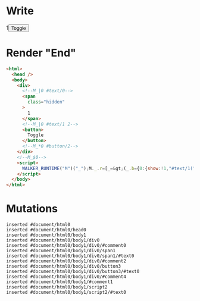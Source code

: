 # Write
  <div><!--M_|0 #text/0--><span class=hidden>1</span><!--M_|0 #text/1 2--><button>Toggle</button><!--M_*0 #button/2--></div><!--M_$0--><script>WALKER_RUNTIME("M")("_");M._.r=[_=>(_.b={0:{show:!1,"#text/1(":_._["__tests__/template.marko_2_renderer"],"#text/1!":_.a={}},2:_.a,$:{x:1}}),0,"__tests__/template.marko_0_show",0];M._.w()</script>


# Render "End"
```html
<html>
  <head />
  <body>
    <div>
      <!--M_|0 #text/0-->
      <span
        class="hidden"
      >
        1
      </span>
      <!--M_|0 #text/1 2-->
      <button>
        Toggle
      </button>
      <!--M_*0 #button/2-->
    </div>
    <!--M_$0-->
    <script>
      WALKER_RUNTIME("M")("_");M._.r=[_=&gt;(_.b={0:{show:!1,"#text/1(":_._["__tests__/template.marko_2_renderer"],"#text/1!":_.a={}},2:_.a,$:{x:1}}),0,"__tests__/template.marko_0_show",0];M._.w()
    </script>
  </body>
</html>
```

# Mutations
```
inserted #document/html0
inserted #document/html0/head0
inserted #document/html0/body1
inserted #document/html0/body1/div0
inserted #document/html0/body1/div0/#comment0
inserted #document/html0/body1/div0/span1
inserted #document/html0/body1/div0/span1/#text0
inserted #document/html0/body1/div0/#comment2
inserted #document/html0/body1/div0/button3
inserted #document/html0/body1/div0/button3/#text0
inserted #document/html0/body1/div0/#comment4
inserted #document/html0/body1/#comment1
inserted #document/html0/body1/script2
inserted #document/html0/body1/script2/#text0
```